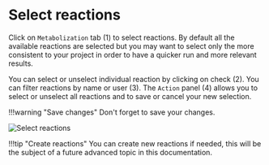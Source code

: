 # Select reactions

Click on `Metabolization` tab (1) to select reactions. By default all the available reactions are selected but you may want to select only the more consistent to your project in order to have a quicker run and more relevant results.

You can select or unselect individual reaction by clicking on check (2). You can filter reactions by name or user (3). The `Action` panel (4) allows you to select or unselect all reactions and to save or cancel your new selection.

!!!warning "Save changes"
    Don't forget to save your changes.

![Select reactions](/images/project-reactions-1.png)

!!!tip "Create reactions"
    You can create new reactions if needed, this will be the subject of a future advanced topic in this documentation.